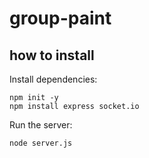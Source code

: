# group-paint

## how to install
Install dependencies:
```
npm init -y
npm install express socket.io
```

Run the server:
```
node server.js
```
